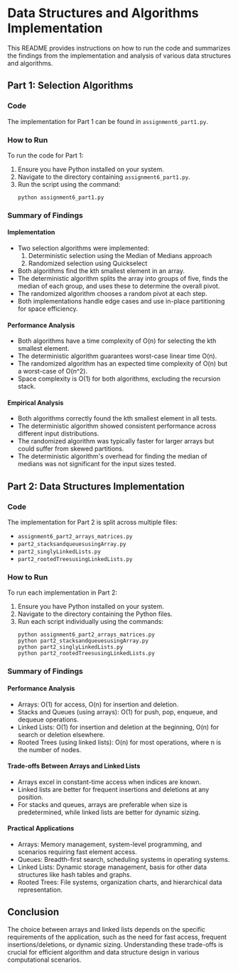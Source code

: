 # Data Structures and Algorithms Implementation

This README provides instructions on how to run the code and summarizes the findings from the implementation and analysis of various data structures and algorithms.

## Part 1: Selection Algorithms

### Code
The implementation for Part 1 can be found in `assignment6_part1.py`.

### How to Run
To run the code for Part 1:

1. Ensure you have Python installed on your system.
2. Navigate to the directory containing `assignment6_part1.py`.
3. Run the script using the command:
   ```
   python assignment6_part1.py
   ```

### Summary of Findings

#### Implementation
- Two selection algorithms were implemented:
  1. Deterministic selection using the Median of Medians approach
  2. Randomized selection using Quickselect
- Both algorithms find the kth smallest element in an array.
- The deterministic algorithm splits the array into groups of five, finds the median of each group, and uses these to determine the overall pivot.
- The randomized algorithm chooses a random pivot at each step.
- Both implementations handle edge cases and use in-place partitioning for space efficiency.

#### Performance Analysis
- Both algorithms have a time complexity of O(n) for selecting the kth smallest element.
- The deterministic algorithm guarantees worst-case linear time O(n).
- The randomized algorithm has an expected time complexity of O(n) but a worst-case of O(n^2).
- Space complexity is O(1) for both algorithms, excluding the recursion stack.

#### Empirical Analysis
- Both algorithms correctly found the kth smallest element in all tests.
- The deterministic algorithm showed consistent performance across different input distributions.
- The randomized algorithm was typically faster for larger arrays but could suffer from skewed partitions.
- The deterministic algorithm's overhead for finding the median of medians was not significant for the input sizes tested.

## Part 2: Data Structures Implementation

### Code
The implementation for Part 2 is split across multiple files:
- `assignment6_part2_arrays_matrices.py`
- `part2_stacksandqueuesusingArray.py`
- `part2_singlyLinkedLists.py`
- `part2_rootedTreesusingLinkedLists.py`

### How to Run
To run each implementation in Part 2:

1. Ensure you have Python installed on your system.
2. Navigate to the directory containing the Python files.
3. Run each script individually using the commands:
   ```
   python assignment6_part2_arrays_matrices.py
   python part2_stacksandqueuesusingArray.py
   python part2_singlyLinkedLists.py
   python part2_rootedTreesusingLinkedLists.py
   ```

### Summary of Findings

#### Performance Analysis
- Arrays: O(1) for access, O(n) for insertion and deletion.
- Stacks and Queues (using arrays): O(1) for push, pop, enqueue, and dequeue operations.
- Linked Lists: O(1) for insertion and deletion at the beginning, O(n) for search or deletion elsewhere.
- Rooted Trees (using linked lists): O(n) for most operations, where n is the number of nodes.

#### Trade-offs Between Arrays and Linked Lists
- Arrays excel in constant-time access when indices are known.
- Linked lists are better for frequent insertions and deletions at any position.
- For stacks and queues, arrays are preferable when size is predetermined, while linked lists are better for dynamic sizing.

#### Practical Applications
- Arrays: Memory management, system-level programming, and scenarios requiring fast element access.
- Queues: Breadth-first search, scheduling systems in operating systems.
- Linked Lists: Dynamic storage management, basis for other data structures like hash tables and graphs.
- Rooted Trees: File systems, organization charts, and hierarchical data representation.

## Conclusion
The choice between arrays and linked lists depends on the specific requirements of the application, such as the need for fast access, frequent insertions/deletions, or dynamic sizing. Understanding these trade-offs is crucial for efficient algorithm and data structure design in various computational scenarios.
